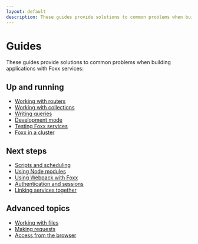 ```yaml
---
layout: default
description: These guides provide solutions to common problems when building applications with Foxx services
---
```

Guides
======

These guides provide solutions to common problems when building
applications with Foxx services:

Up and running
--------------

- [Working with routers](foxx-guides-routing.html)
- [Working with collections](foxx-guides-collections.html)
- [Writing queries](foxx-guides-queries.html)
- [Development mode](foxx-guides-development-mode.html)
- [Testing Foxx services](foxx-guides-testing.html)
- [Foxx in a cluster](foxx-guides-cluster.html)

Next steps
----------

- [Scripts and scheduling](foxx-guides-scripts.html)
- [Using Node modules](foxx-guides-bundled-node-modules.html)
- [Using Webpack with Foxx](foxx-guides-webpack.html)
- [Authentication and sessions](foxx-guides-auth.html)
- [Linking services together](foxx-guides-dependencies.html)

Advanced topics
---------------

- [Working with files](foxx-guides-files.html)
- [Making requests](foxx-guides-making-requests.html)
- [Access from the browser](foxx-guides-browser.html)
